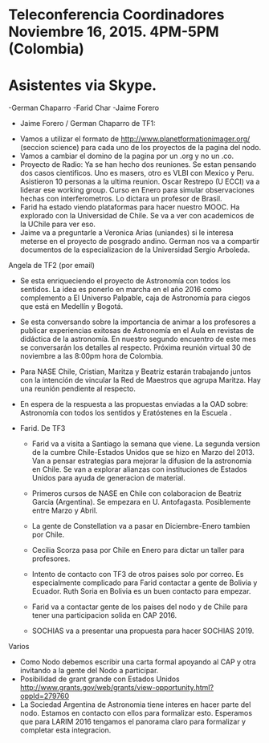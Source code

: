 Teleconferencia Coordinadores Noviembre 16, 2015. 4PM-5PM (Colombia)
====================================================================

Asistentes via Skype.
==================== 
-German Chaparro
-Farid Char
-Jaime Forero


- Jaime Forero / German Chaparro de TF1:
  
 * Vamos a utilizar el formato de http://www.planetformationimager.org/ 
   (seccion science) para cada uno de los proyectos de la pagina del nodo. 
 * Vamos a cambiar el domino de la pagina por un .org y no un .co.
 * Proyecto de Radio: Ya se han hecho dos reuniones. Se estan pensando
   dos casos cientificos. Uno es masers, otro es VLBI con Mexico y
   Peru. Asistieron 10 personas a la ultima reunion. Oscar Restrepo (U ECCI)
   va a liderar ese working group. Curso en Enero para simular
   observaciones hechas con interferometros. Lo dictara un profesor de
   Brasil. 
 * Farid ha estado viendo plataformas para hacer nuestro MOOC. Ha
   explorado con la Universidad de Chile. Se va a ver con academicos
   de la UChile para ver eso.
 * Jaime va a preguntarle a Veronica Arias (uniandes) si le interesa
   meterse en el proyecto de  posgrado andino. German nos va a
   compartir documentos de la  especializacion de la Universidad
   Sergio Arboleda. 


Angela de TF2 (por email)
- Se esta enriqueciendo el proyecto de Astronomía con todos los
sentidos. La idea es ponerlo en marcha en el año 2016 como complemento
a El Universo Palpable, caja de Astronomía para ciegos que está en
Medellín y Bogotá.   

- Se esta conversando sobre la importancia de animar a los profesores
  a publicar experiencias exitosas de Astronomía en el Aula en
  revistas de didáctica de la astronomía. En nuestro segundo encuentro
  de este mes se conversarán los detalles al respecto. Próxima reunión
  virtual 30 de noviembre a las 8:00pm hora de Colombia. 

- Para NASE Chile, Cristian, Maritza y Beatriz estarán trabajando
  juntos con la intención de vincular la Red de Maestros que agrupa
  Maritza. Hay una reunión pendiente al respecto.  

- En espera de la respuesta a las propuestas enviadas a la OAD sobre:
  Astronomía con todos los sentidos y Eratóstenes en la Escuela . 

- Farid. De TF3 
  * Farid va a visita a Santiago la semana que viene. La segunda
    version de la cumbre Chile-Estados Unidos que se hizo en Marzo del
    2013. Van a pensar estrategias para mejorar la difusion de la
    astronomia en Chile. Se van a explorar alianzas con instituciones de
    Estados Unidos para ayuda de generacion de material.

  * Primeros cursos de NASE en Chile con colaboracion de Beatriz
    Garcia (Argentina). Se empezara en U. Antofagasta. Posiblemente
    entre Marzo y Abril.

  * La gente de Constellation va a pasar en Diciembre-Enero tambien
    por Chile.

  * Cecilia Scorza pasa por Chile en Enero para dictar un taller para
    profesores. 
    
  * Intento de contacto con TF3 de otros paises solo por correo. 
    Es especialmente complicado para Farid contactar a gente de
    Bolivia y Ecuador. Ruth Soria en Bolivia es un buen
    contacto para empezar.
    
  * Farid va a contactar gente de los paises del nodo y de Chile para
    tener una participacion solida en CAP 2016.

  * SOCHIAS va a presentar una propuesta para hacer SOCHIAS 2019. 

Varios
  

  * Como Nodo debemos escribir una carta formal apoyando al CAP y otra
    invitando a la gente del Nodo a participar.
  * Posibilidad de grant grande con Estados Unidos http://www.grants.gov/web/grants/view-opportunity.html?oppId=279760
  * La Sociedad Argentina de Astronomia tiene interes en hacer parte
    del nodo. Estamos en contacto con ellos para formalizar
    esto. Esperamos que para LARIM 2016 tengamos el panorama claro
    para formalizar y completar esta integracion.



